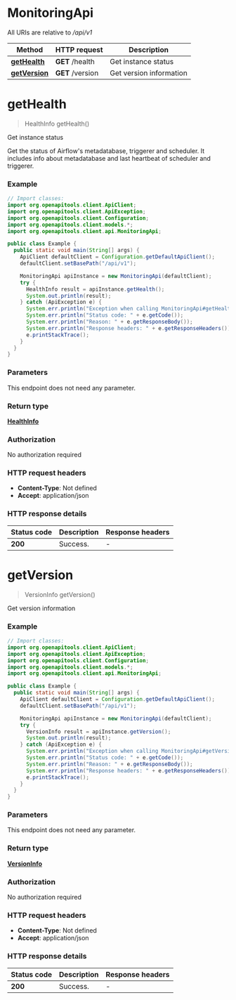 # MonitoringApi

All URIs are relative to */api/v1*

| Method | HTTP request | Description |
|------------- | ------------- | -------------|
| [**getHealth**](MonitoringApi.md#getHealth) | **GET** /health | Get instance status |
| [**getVersion**](MonitoringApi.md#getVersion) | **GET** /version | Get version information |


<a id="getHealth"></a>
# **getHealth**
> HealthInfo getHealth()

Get instance status

Get the status of Airflow&#39;s metadatabase, triggerer and scheduler. It includes info about metadatabase and last heartbeat of scheduler and triggerer. 

### Example
```java
// Import classes:
import org.openapitools.client.ApiClient;
import org.openapitools.client.ApiException;
import org.openapitools.client.Configuration;
import org.openapitools.client.models.*;
import org.openapitools.client.api.MonitoringApi;

public class Example {
  public static void main(String[] args) {
    ApiClient defaultClient = Configuration.getDefaultApiClient();
    defaultClient.setBasePath("/api/v1");

    MonitoringApi apiInstance = new MonitoringApi(defaultClient);
    try {
      HealthInfo result = apiInstance.getHealth();
      System.out.println(result);
    } catch (ApiException e) {
      System.err.println("Exception when calling MonitoringApi#getHealth");
      System.err.println("Status code: " + e.getCode());
      System.err.println("Reason: " + e.getResponseBody());
      System.err.println("Response headers: " + e.getResponseHeaders());
      e.printStackTrace();
    }
  }
}
```

### Parameters
This endpoint does not need any parameter.

### Return type

[**HealthInfo**](HealthInfo.md)

### Authorization

No authorization required

### HTTP request headers

 - **Content-Type**: Not defined
 - **Accept**: application/json

### HTTP response details
| Status code | Description | Response headers |
|-------------|-------------|------------------|
| **200** | Success. |  -  |

<a id="getVersion"></a>
# **getVersion**
> VersionInfo getVersion()

Get version information

### Example
```java
// Import classes:
import org.openapitools.client.ApiClient;
import org.openapitools.client.ApiException;
import org.openapitools.client.Configuration;
import org.openapitools.client.models.*;
import org.openapitools.client.api.MonitoringApi;

public class Example {
  public static void main(String[] args) {
    ApiClient defaultClient = Configuration.getDefaultApiClient();
    defaultClient.setBasePath("/api/v1");

    MonitoringApi apiInstance = new MonitoringApi(defaultClient);
    try {
      VersionInfo result = apiInstance.getVersion();
      System.out.println(result);
    } catch (ApiException e) {
      System.err.println("Exception when calling MonitoringApi#getVersion");
      System.err.println("Status code: " + e.getCode());
      System.err.println("Reason: " + e.getResponseBody());
      System.err.println("Response headers: " + e.getResponseHeaders());
      e.printStackTrace();
    }
  }
}
```

### Parameters
This endpoint does not need any parameter.

### Return type

[**VersionInfo**](VersionInfo.md)

### Authorization

No authorization required

### HTTP request headers

 - **Content-Type**: Not defined
 - **Accept**: application/json

### HTTP response details
| Status code | Description | Response headers |
|-------------|-------------|------------------|
| **200** | Success. |  -  |

